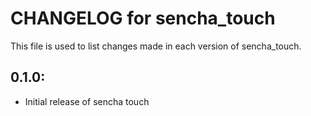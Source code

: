 # CHANGELOG for sencha_touch

This file is used to list changes made in each version of sencha_touch.

## 0.1.0:

* Initial release of sencha touch

